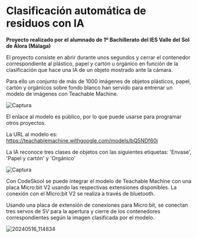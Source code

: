 # Clasificación automática de residuos con IA
**Proyecto realizado por el alumnado de 1º Bachillerato del IES Valle del Sol de Álora (Málaga)**

El proyecto consiste en abrir durante unos segundos y cerrar el contenedor correspondiente al plástico, papel y cartón u orgánico en función de la clasificación que hace una IA de un objeto mostrado ante la cámara.

Para ello un conjunto de más de 1000 imágenes de objetos plásticos, papel, cartón y orgánicos sobre fondo blanco han servido para entrenar un modelo de imágenes con Teachable Machine.

![Captura](https://github.com/TecnoProfesor/Residuos/assets/65020790/72bbe42e-4c24-4b5b-aabd-d223456ea2f5)

El enlace al modelo es público, por lo que puede usarse para programar otros proyectos. 

La URL al modelo es: https://teachablemachine.withgoogle.com/models/bQ5NDf60i

La IA reconoce tres clases de objetos con las siguientes etiquetas: 'Envase', 'Papel  y cartón' y 'Orgánico'

![Captura](https://github.com/TecnoProfesor/Residuos/assets/65020790/4a8eeeac-2a34-4fe0-9437-15b4ff52b248)

Con CodeSkool se puede integrar el modelo de Teachable Machine con una placa Micro:bit V2 usando las respectivas extensiones disponibles. La conexión con el Micro:bit V2 se realiza a través de bluetooth.

Usando una placa de extensión de conexiones para Micro:bit, se conectan tres servos de 5V para la apertura y cierre de los contenedores correspondientes según la imagen clasificada por el modelo.

![20240516_114834](https://github.com/TecnoProfesor/Residuos/assets/65020790/49233055-5edd-480a-94a9-8e106adf2baa)
